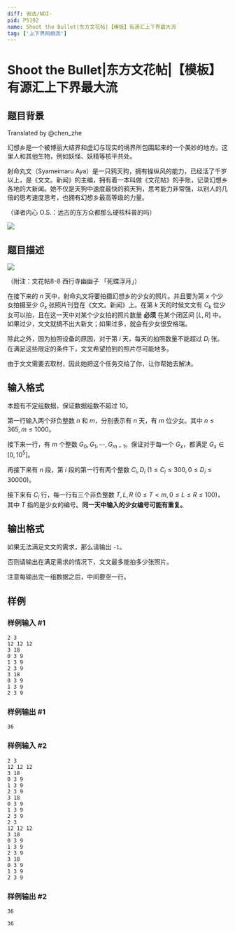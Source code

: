 ```yaml
---
diff: 省选/NOI-
pid: P5192
name: Shoot the Bullet|东方文花帖|【模板】有源汇上下界最大流
tag: ['上下界网络流']
---
```

# Shoot the Bullet|东方文花帖|【模板】有源汇上下界最大流
## 题目背景

Translated by @chen_zhe

幻想乡是一个被博丽大结界和虚幻与现实的境界所包围起来的一个美妙的地方。这里人和其他生物，例如妖怪、妖精等核平共处。

射命丸文（Syameimaru Aya）是一只鸦天狗，拥有操纵风的能力，已经活了千岁以上，是《文文。新闻》的主编，拥有着一本叫做《文花帖》的手账，记录幻想乡各地的大新闻。她不仅是天狗中速度最快的鸦天狗，思考能力非常强，以别人的几倍的思考速度思考，也拥有幻想乡最高等级的力量。

（译者内心 O.S.：远古的东方众都那么硬核科普的吗）

![](https://i.loli.net/2019/01/12/5c3970b446151.png)
## 题目描述

![](https://i.loli.net/2019/01/12/5c3971b885128.jpg)

（附注：文花帖8-8 西行寺幽幽子 「死蝶浮月」）

在接下来的 $n$ 天中，射命丸文将要拍摄幻想乡的少女的照片。并且要为第 $x$ 个少女拍摄至少 $G_x$ 张照片刊登在《文文。新闻》上。在第 $k$ 天的时候文文有 $C_k$ 位少女可以拍，且在这一天中对某个少女拍的照片数量 **必须** 在某个闭区间 $[L, R]$ 中。如果过少，文文就搞不出大新文；如果过多，就会有少女很安格瑞。

除此之外，因为拍照设备的原因，对于第 $i$ 天，每天的拍照数量不能超过 $D_i$ 张。在满足这些限定的条件下，文文希望拍到的照片尽可能地多。

由于文文需要去取材，因此她把这个任务交给了你，让你帮她去解决。
## 输入格式

本题有不定组数据，保证数据组数不超过 $10$。

第一行输入两个非负整数 $n$ 和 $m$，分别表示有 $n$ 天，有 $m$ 位少女。其中 $n \leq 365,m \leq 1000$。

接下来一行，有 $m$ 个整数 $G_0, G_1, \cdots, G_{m - 1}$。保证对于每一个 $G_x$，都满足 $G_x \in [0,10^5]$。

再接下来有 $n$ 段，第 $i$ 段的第一行有两个整数 $C _ i, D _ i\ (1 \leq C _ i \leq 300, 0 \leq D _ i \leq 30000)$。

接下来有 $C _ i$ 行，每一行有三个非负整数 $T,L,R\ (0 \leq T < m, 0 \leq L \leq R \leq 100)$，其中 $T$ 指的是少女的编号。**同一天中输入的少女编号可能有重复。**
## 输出格式

如果无法满足文文的需求，那么请输出 `-1`。

否则请输出在满足需求的情况下，文文最多能拍多少张照片。

注意每输出完一组数据之后，中间要空一行。
## 样例

### 样例输入 #1
```
2 3
12 12 12
3 18
0 3 9
1 3 9
2 3 9
3 18
0 3 9
1 3 9
2 3 9
```
### 样例输出 #1
```
36
```
### 样例输入 #2
```
2 3
12 12 12
3 18
0 3 9
1 3 9
2 3 9
3 18
0 3 9
1 3 9
2 3 9
2 3
12 12 12
3 18
0 3 9
1 3 9
2 3 9
3 18
0 3 9
1 3 9
2 3 9
```
### 样例输出 #2
```
36

36
```
